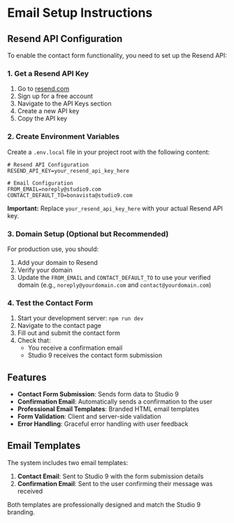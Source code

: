 # Email Setup Instructions

## Resend API Configuration

To enable the contact form functionality, you need to set up the Resend API:

### 1. Get a Resend API Key

1. Go to [resend.com](https://resend.com)
2. Sign up for a free account
3. Navigate to the API Keys section
4. Create a new API key
5. Copy the API key

### 2. Create Environment Variables

Create a `.env.local` file in your project root with the following content:

```env
# Resend API Configuration
RESEND_API_KEY=your_resend_api_key_here

# Email Configuration
FROM_EMAIL=noreply@studio9.com
CONTACT_DEFAULT_TO=bonavista@studio9.com
```

**Important:** Replace `your_resend_api_key_here` with your actual Resend API key.

### 3. Domain Setup (Optional but Recommended)

For production use, you should:

1. Add your domain to Resend
2. Verify your domain
3. Update the `FROM_EMAIL` and `CONTACT_DEFAULT_TO` to use your verified domain (e.g., `noreply@yourdomain.com` and `contact@yourdomain.com`)

### 4. Test the Contact Form

1. Start your development server: `npm run dev`
2. Navigate to the contact page
3. Fill out and submit the contact form
4. Check that:
   - You receive a confirmation email
   - Studio 9 receives the contact form submission

## Features

- **Contact Form Submission**: Sends form data to Studio 9
- **Confirmation Email**: Automatically sends a confirmation to the user
- **Professional Email Templates**: Branded HTML email templates
- **Form Validation**: Client and server-side validation
- **Error Handling**: Graceful error handling with user feedback

## Email Templates

The system includes two email templates:

1. **Contact Email**: Sent to Studio 9 with the form submission details
2. **Confirmation Email**: Sent to the user confirming their message was received

Both templates are professionally designed and match the Studio 9 branding.
